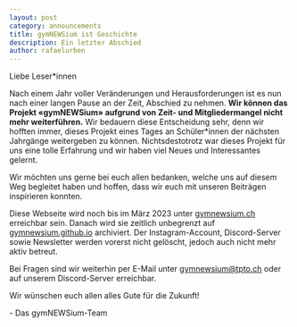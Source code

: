 ```yaml
---
layout: post
category: announcements
title: gymNEWSium ist Geschichte
description: Ein letzter Abschied
author: rafaelurben
---
```


Liebe Leser*innen

Nach einem Jahr voller Veränderungen und Herausforderungen ist es nun nach einer langen Pause an der Zeit, Abschied zu nehmen. **Wir können das Projekt «gymNEWSium» aufgrund von Zeit- und Mitgliedermangel nicht mehr weiterführen.** Wir bedauern diese Entscheidung sehr, denn wir hofften immer, dieses Projekt eines Tages an Schüler*innen der nächsten Jahrgänge weitergeben zu können. Nichtsdestotrotz war dieses Projekt für uns eine tolle Erfahrung und wir haben viel Neues und Interessantes gelernt.

Wir möchten uns gerne bei euch allen bedanken, welche uns auf diesem Weg begleitet haben und hoffen, dass wir euch mit unseren Beiträgen inspirieren konnten.

Diese Webseite wird noch bis im März 2023 unter [gymnewsium.ch](https://gymnewsium.ch) erreichbar sein. Danach wird sie zeitlich unbegrenzt auf [gymnewsium.github.io](https://gymnewsium.github.io) archiviert.
Der Instagram-Account, Discord-Server sowie Newsletter werden vorerst nicht gelöscht, jedoch auch nicht mehr aktiv betreut.

Bei Fragen sind wir weiterhin per E-Mail unter [gymnewsium@tpto.ch](mailto:gymnewsium@tpto.ch) oder auf unserem Discord-Server erreichbar.

Wir wünschen euch allen alles Gute für die Zukunft!

\- Das gymNEWSium-Team
